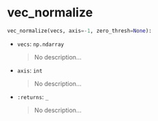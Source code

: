 # <a id="McUtils.Numputils.VectorOps.vec_normalize">vec_normalize</a>



```python
vec_normalize(vecs, axis=-1, zero_thresh=None): 
```

- `vecs`: `np.ndarray`
    >No description...
- `axis`: `int`
    >No description...
- `:returns`: `_`
    >No description...



